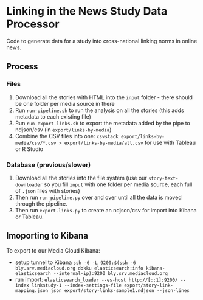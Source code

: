 Linking in the News Study Data Processor
========================================

Code to generate data for a study into cross-national linking norms in online news.

## Process

### Files

1. Download all the stories with HTML into the `input` folder - there should be one folder per media source in there
2. Run `run-pipeline.sh` to run the analysis on all the stories (this adds metadata to each existing file)
3. Run `run-export-links.sh` to export the metadata added by the pipe to ndjson/csv (in `export/links-by-media`) 
4. Combine the CSV files into one: `csvstack export/links-by-media/csv/*.csv > export/links-by-media/all.csv` for use
with Tableau or R Studio

### Database (previous/slower)

1. Download all the stories into the file system (use our `story-text-downloader` so you fill `input` with one folder 
   per media source, each full of `.json` files with stories)
3. Then run `run-pipeline.py` over and over until all the data is moved through the pipeline.
4. Then run `export-links.py` to create an ndjson/csv for import into Kibana or Tableau. 

## Imoporting to Kibana

To export to our Media Cloud Kibana:
 * setup tunnel to Kibana `ssh -6 -L 9200:$(ssh -6 bly.srv.mediacloud.org dokku elasticsearch:info kibana-elasticsearch --internal-ip):9200 bly.srv.mediacloud.org`
 * run import: `elasticsearch_loader --es-host http://[::1]:9200/ --index linkstudy-1 --index-settings-file export/story-link-mapping.json json export/story-links-sample1.ndjson --json-lines`
 